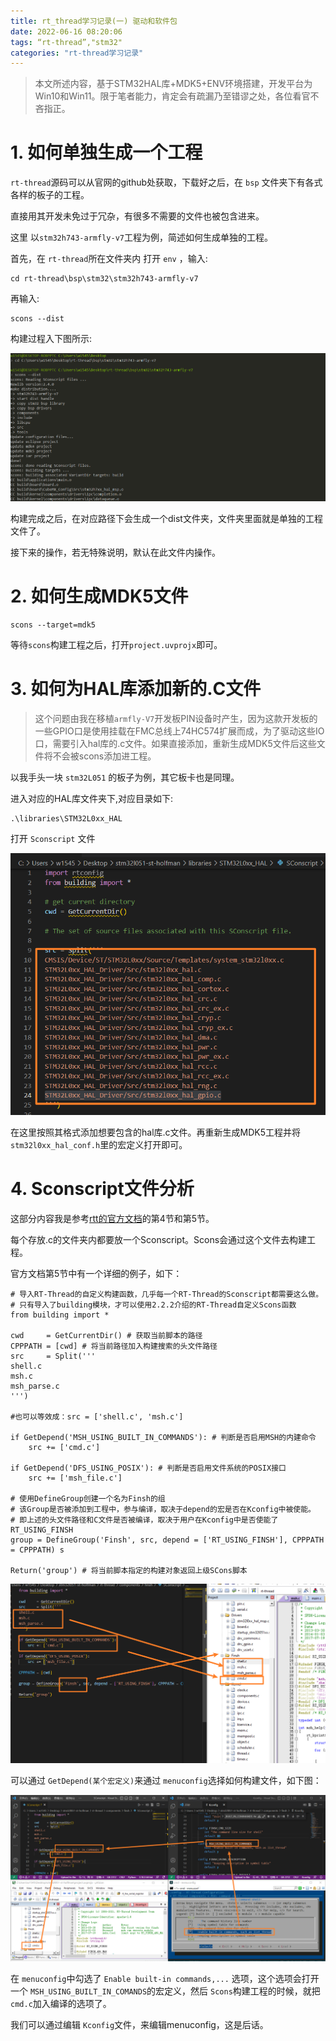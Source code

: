 ```yaml
---
title: rt_thread学习记录(一) 驱动和软件包
date: 2022-06-16 08:20:06
tags: “rt-thread”,"stm32"
categories: "rt-thread学习记录"
---
```


> 本文所述内容，基于STM32HAL库+MDK5+ENV环境搭建，开发平台为Win10和Win11。限于笔者能力，肯定会有疏漏乃至错谬之处，各位看官不吝指正。

# 1. 如何单独生成一个工程

`rt-thread`源码可以从官网的github处获取，下载好之后，在 `bsp` 文件夹下有各式各样的板子的工程。

直接用其开发未免过于冗杂，有很多不需要的文件也被包含进来。

这里 以`stm32h743-armfly-v7`工程为例，简述如何生成单独的工程。

首先，在 `rt-thread`所在文件夹内 打开 `env` ，输入:

```env
cd rt-thread\bsp\stm32\stm32h743-armfly-v7
```

再输入:

```env
scons --dist
```

构建过程入下图所示:

![image-20220616084513785](rt-thread-study_1-driver-and-package/image-20220616084513785.png)

构建完成之后，在对应路径下会生成一个dist文件夹，文件夹里面就是单独的工程文件了。

接下来的操作，若无特殊说明，默认在此文件内操作。



# 2. 如何生成MDK5文件

```env
scons --target=mdk5
```

等待`scons`构建工程之后，打开`project.uvprojx`即可。

# 3. 如何为HAL库添加新的.C文件

> 这个问题由我在移植`armfly-V7`开发板PIN设备时产生，因为这款开发板的一些GPIO口是使用挂载在FMC总线上74HC574扩展而成，为了驱动这些IO口，需要引入hal库的.c文件。如果直接添加，重新生成MDK5文件后这些文件将不会被scons添加进工程。

以我手头一块 `stm32L051` 的板子为例，其它板卡也是同理。

进入对应的HAL库文件夹下,对应目录如下:

```dir
.\libraries\STM32L0xx_HAL
```

打开 `Sconscript` 文件

![image-20220616090548808](rt-thread-study_1-driver-and-package/image-20220616090548808.png)

在这里按照其格式添加想要包含的hal库.c文件。再重新生成MDK5工程并将`stm32l0xx_hal_conf.h`里的宏定义打开即可。

# 4. Sconscript文件分析

这部分内容我是参考[rtt的官方文档](https://www.rt-thread.org/document/site/#/development-tools/build-config-system/SCons)的第4节和第5节。

每个存放.c的文件夹内都要放一个Sconscript。Scons会通过这个文件去构建工程。

官方文档第5节中有一个详细的例子，如下：

```sconscript
# 导入RT-Thread的自定义构建函数，几乎每一个RT-Thread的Sconscript都需要这么做。
# 只有导入了building模块，才可以使用2.2.2介绍的RT-Thread自定义Scons函数
from building import * 

cwd     = GetCurrentDir() # 获取当前脚本的路径
CPPPATH = [cwd] # 将当前路径加入构建搜索的头文件路径
src     = Split('''
shell.c
msh.c
msh_parse.c
''')

#也可以等效成：src = ['shell.c', 'msh.c']

if GetDepend('MSH_USING_BUILT_IN_COMMANDS'): # 判断是否启用MSH的内建命令
    src += ['cmd.c']

if GetDepend('DFS_USING_POSIX'): # 判断是否启用文件系统的POSIX接口
    src += ['msh_file.c']

# 使用DefineGroup创建一个名为Finsh的组
# 该Group是否被添加到工程中，参与编译，取决于depend的宏是否在Kconfig中被使能。
# 即上述的头文件路径和C文件是否被编译，取决于用户在Kconfig中是否使能了RT_USING_FINSH
group = DefineGroup('Finsh', src, depend = ['RT_USING_FINSH'], CPPPATH = CPPPATH) s

Return('group') # 将当前脚本指定的构建对象返回上级SCons脚本

```

![image-20220616152349191](rt-thread-study_1-driver-and-package/image-20220616152349191.png)

可以通过 `GetDepend(某个宏定义)`来通过 `menuconfig`选择如何构建文件，如下图：

![image-20220616154251526](rt-thread-study_1-driver-and-package/image-20220616154251526.png)

在 `menuconfig`中勾选了 `Enable built-in commands,...` 选项，这个选项会打开一个 `MSH_USING_BUILT_IN_COMANDS`的宏定义，然后 `Scons`构建工程的时候，就把`cmd.c`加入编译的选项了。

我们可以通过编辑 `Kconfig`文件，来编辑menuconfig，这是后话。
